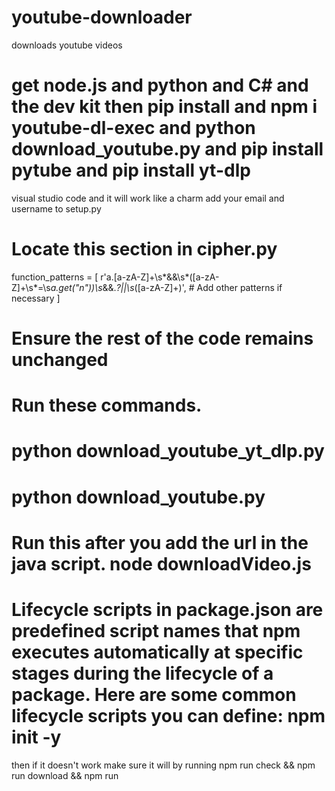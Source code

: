 # youtube-downloader
downloads youtube videos

# get node.js and python and C# and the dev kit then pip install and npm i youtube-dl-exec and python download_youtube.py and pip install pytube and pip install yt-dlp
visual studio code and it will work like a charm add your email and username to setup.py

# Locate this section in cipher.py
function_patterns = [
    r'a\.[a-zA-Z]+\s*&&\s*\([a-zA-Z]+\s*=\s*a\.get\("n"\)\)\s*&&.*?||\s*([a-zA-Z]+)',
    # Add other patterns if necessary
]
# Ensure the rest of the code remains unchanged

# Run these commands.
# python download_youtube_yt_dlp.py
# python download_youtube.py
# Run this after you add the url in the java script. node downloadVideo.js
# Lifecycle scripts in package.json are predefined script names that npm executes automatically at specific stages during the lifecycle of a package. Here are some common lifecycle scripts you can define: npm init -y
then if it doesn't work make sure it will by running npm run check && npm run download && npm run
